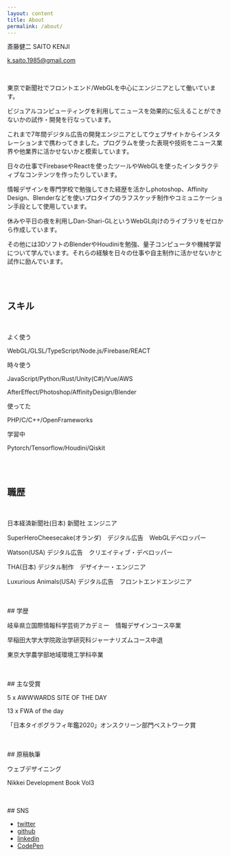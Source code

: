 ```yaml
---
layout: content
title: About
permalink: /about/
---
```



斎藤健二
SAITO KENJI

k.saito.1985@gmail.com

<br>

東京で新聞社でフロントエンド/WebGLを中心にエンジニアとして働いています。

ビジュアルコンピューティングを利用してニュースを効果的に伝えることができないかの試作・開発を行なっています。

これまで7年間デジタル広告の開発エンジニアとしてウェブサイトからインスタレーションまで携わってきました。プログラムを使った表現や技術をニュース業界や他業界に活かせないかと模索しています。

日々の仕事でFirebaseやReactを使ったツールやWebGLを使ったインタラクティブなコンテンツを作ったりしています。

情報デザインを専門学校で勉強してきた経歴を活かしphotoshop、Affinity Design、Blenderなどを使いプロタイプのラフスケッチ制作やコミュニケーション手段として使用しています。

休みや平日の夜を利用しDan-Shari-GLというWebGL向けのライブラリをゼロから作成しています。

その他には3DソフトのBlenderやHoudiniを勉強、量子コンピュータや機械学習について学んでいます。それらの経験を日々の仕事や自主制作に活かせないかと試作に励んでいます。

<br>
<br>
<h2>スキル</h2>
<br>

よく使う

WebGL/GLSL/TypeScript/Node.js/Firebase/REACT

時々使う

JavaScript/Python/Rust/Unity(C#)/Vue/AWS

AfterEffect/Photoshop/AffinityDesign/Blender

使ってた

PHP/C/C++/OpenFrameworks

学習中

Pytorch/Tensorflow/Houdini/Qiskit

<br>
<br>

## 職歴
<br>

日本経済新聞社(日本) 新聞社 エンジニア

SuperHeroCheesecake(オランダ)　デジタル広告　WebGLデベロッパー

Watson(USA) デジタル広告　クリエイティブ・デベロッパー

THA(日本) デジタル制作　デザイナー・エンジニア

Luxurious Animals(USA) デジタル広告　フロントエンドエンジニア


<br>
<br>
## 学歴
<br>

岐阜県立国際情報科学芸術アカデミー　情報デザインコース卒業

早稲田大学大学院政治学研究科ジャーナリズムコース中退

東京大学農学部地域環境工学科卒業

<br>
<br>
## 主な受賞
<br>

5 x AWWWARDS SITE OF THE DAY

13 x FWA of the day

「日本タイポグラフィ年鑑2020」オンスクリーン部門ベストワーク賞

<br>
<br>
## 原稿執筆
<br>

ウェブデザイニング

Nikkei Development Book Vol3

<br>
<br>
## SNS

- [twitter](https://twitter.com/kenji_special)
- [github](https://github.com/kenjiSpecial)
- [linkedin](https://www.linkedin.com/in/kenji-saito-5a327340)
- [CodePen](http://codepen.io/kenjiSpecial/)
